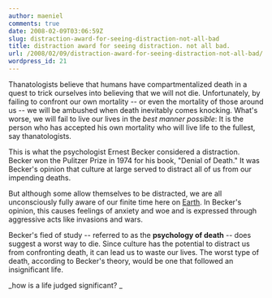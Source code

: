 ```yaml
---
author: maeniel
comments: true
date: 2008-02-09T03:06:59Z
slug: distraction-award-for-seeing-distraction-not-all-bad
title: distraction award for seeing distraction. not all bad.
url: /2008/02/09/distraction-award-for-seeing-distraction-not-all-bad/
wordpress_id: 21
---
```


Thanatologists believe that humans have compartmentalized death in a quest to trick ourselves into believing that we will not die. Unfortunately, by failing to confront our own mortality -- or even the mortality of those around us -- we will be ambushed when death inevitably comes knocking. What's worse, we will fail to live our lives in the _best manner possible_: It is the person who has accepted his own mortality who will live life to the fullest, say thanatologists.

This is what the psychologist Ernest Becker considered a distraction. Becker won the Pulitzer Prize in 1974 for his book, "Denial of Death." It was Becker's opinion that culture at large served to distract all of us from our impending deaths.

But although some allow themselves to be distracted, we are all unconsciously fully aware of our finite time here on [Earth](http://science.howstuffworks.com/earth.htm). In Becker's opinion, this causes feelings of anxiety and woe and is expressed through aggressive acts like invasions and wars.

Becker's fied of study -- referred to as the **psychology of death** -- does suggest a worst way to die. Since culture has the potential to distract us from confronting death, it can lead us to waste our lives. The worst type of death, according to Becker's theory, would be one that followed an insignificant life.

_how is a life judged significant? _
